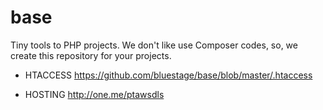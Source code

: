 # base
Tiny tools to PHP projects.
We don't like use Composer codes, so, we create this repository for your projects.

- HTACCESS
https://github.com/bluestage/base/blob/master/.htaccess


- HOSTING
http://one.me/ptawsdls
